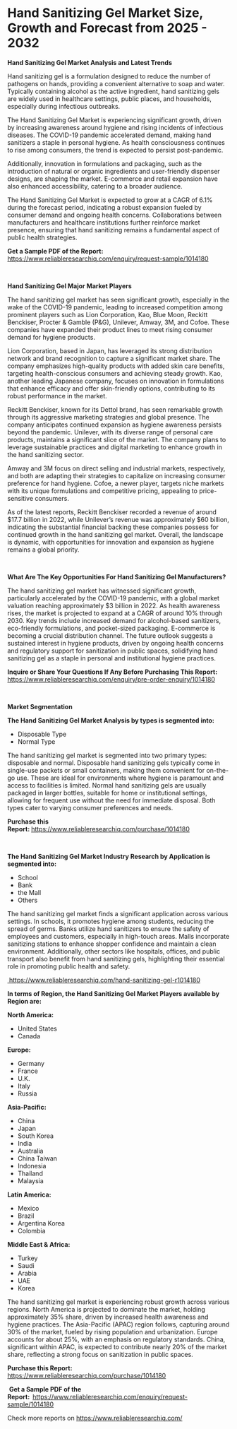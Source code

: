 <p><h1>Hand Sanitizing Gel Market Size, Growth and Forecast from 2025 - 2032</h1></p><p><strong>Hand Sanitizing Gel Market Analysis and Latest Trends</strong></p>
<p><p>Hand sanitizing gel is a formulation designed to reduce the number of pathogens on hands, providing a convenient alternative to soap and water. Typically containing alcohol as the active ingredient, hand sanitizing gels are widely used in healthcare settings, public places, and households, especially during infectious outbreaks.</p><p>The Hand Sanitizing Gel Market is experiencing significant growth, driven by increasing awareness around hygiene and rising incidents of infectious diseases. The COVID-19 pandemic accelerated demand, making hand sanitizers a staple in personal hygiene. As health consciousness continues to rise among consumers, the trend is expected to persist post-pandemic.</p><p>Additionally, innovation in formulations and packaging, such as the introduction of natural or organic ingredients and user-friendly dispenser designs, are shaping the market. E-commerce and retail expansion have also enhanced accessibility, catering to a broader audience. </p><p>The Hand Sanitizing Gel Market is expected to grow at a CAGR of 6.1% during the forecast period, indicating a robust expansion fueled by consumer demand and ongoing health concerns. Collaborations between manufacturers and healthcare institutions further reinforce market presence, ensuring that hand sanitizing remains a fundamental aspect of public health strategies.</p></p>
<p><strong>Get a Sample PDF of the Report:&nbsp;</strong> <a href="https://www.reliableresearchiq.com/enquiry/request-sample/1014180?utm_campaign=2335&utm_medium=2&utm_source=Github&utm_content=ia&utm_term=06032025&utm_id=hand-sanitizing-gel">https://www.reliableresearchiq.com/enquiry/request-sample/1014180</a></p>
<p>&nbsp;</p>
<p><strong>Hand Sanitizing Gel Major Market Players</strong></p>
<p><p>The hand sanitizing gel market has seen significant growth, especially in the wake of the COVID-19 pandemic, leading to increased competition among prominent players such as Lion Corporation, Kao, Blue Moon, Reckitt Benckiser, Procter & Gamble (P&G), Unilever, Amway, 3M, and Cofoe. These companies have expanded their product lines to meet rising consumer demand for hygiene products.</p><p>Lion Corporation, based in Japan, has leveraged its strong distribution network and brand recognition to capture a significant market share. The company emphasizes high-quality products with added skin care benefits, targeting health-conscious consumers and achieving steady growth. Kao, another leading Japanese company, focuses on innovation in formulations that enhance efficacy and offer skin-friendly options, contributing to its robust performance in the market.</p><p>Reckitt Benckiser, known for its Dettol brand, has seen remarkable growth through its aggressive marketing strategies and global presence. The company anticipates continued expansion as hygiene awareness persists beyond the pandemic. Unilever, with its diverse range of personal care products, maintains a significant slice of the market. The company plans to leverage sustainable practices and digital marketing to enhance growth in the hand sanitizing sector.</p><p>Amway and 3M focus on direct selling and industrial markets, respectively, and both are adapting their strategies to capitalize on increasing consumer preference for hand hygiene. Cofoe, a newer player, targets niche markets with its unique formulations and competitive pricing, appealing to price-sensitive consumers.</p><p>As of the latest reports, Reckitt Benckiser recorded a revenue of around $17.7 billion in 2022, while Unilever’s revenue was approximately $60 billion, indicating the substantial financial backing these companies possess for continued growth in the hand sanitizing gel market. Overall, the landscape is dynamic, with opportunities for innovation and expansion as hygiene remains a global priority.</p></p>
<p>&nbsp;</p>
<p><strong>What Are The Key Opportunities For Hand Sanitizing Gel Manufacturers?</strong></p>
<p><p>The hand sanitizing gel market has witnessed significant growth, particularly accelerated by the COVID-19 pandemic, with a global market valuation reaching approximately $3 billion in 2022. As health awareness rises, the market is projected to expand at a CAGR of around 10% through 2030. Key trends include increased demand for alcohol-based sanitizers, eco-friendly formulations, and pocket-sized packaging. E-commerce is becoming a crucial distribution channel. The future outlook suggests a sustained interest in hygiene products, driven by ongoing health concerns and regulatory support for sanitization in public spaces, solidifying hand sanitizing gel as a staple in personal and institutional hygiene practices.</p></p>
<p><strong>Inquire or Share Your Questions If Any Before Purchasing This Report:</strong> <a href="https://www.reliableresearchiq.com/enquiry/pre-order-enquiry/1014180?utm_campaign=2335&utm_medium=2&utm_source=Github&utm_content=ia&utm_term=06032025&utm_id=hand-sanitizing-gel">https://www.reliableresearchiq.com/enquiry/pre-order-enquiry/1014180</a></p>
<p>&nbsp;</p>
<p><strong>Market Segmentation</strong></p>
<p><strong>The Hand Sanitizing Gel Market Analysis by types is segmented into:</strong></p>
<p><ul><li>Disposable Type</li><li>Normal Type</li></ul></p>
<p><p>The hand sanitizing gel market is segmented into two primary types: disposable and normal. Disposable hand sanitizing gels typically come in single-use packets or small containers, making them convenient for on-the-go use. These are ideal for environments where hygiene is paramount and access to facilities is limited. Normal hand sanitizing gels are usually packaged in larger bottles, suitable for home or institutional settings, allowing for frequent use without the need for immediate disposal. Both types cater to varying consumer preferences and needs.</p></p>
<p><strong>Purchase this Report:&nbsp;</strong><a href="https://www.reliableresearchiq.com/purchase/1014180?utm_campaign=2335&utm_medium=2&utm_source=Github&utm_content=ia&utm_term=06032025&utm_id=hand-sanitizing-gel">https://www.reliableresearchiq.com/purchase/1014180</a></p>
<p>&nbsp;</p>
<p><strong>The Hand Sanitizing Gel Market Industry Research by Application is segmented into:</strong></p>
<p><ul><li>School</li><li>Bank</li><li>the Mall</li><li>Others</li></ul></p>
<p><p>The hand sanitizing gel market finds a significant application across various settings. In schools, it promotes hygiene among students, reducing the spread of germs. Banks utilize hand sanitizers to ensure the safety of employees and customers, especially in high-touch areas. Malls incorporate sanitizing stations to enhance shopper confidence and maintain a clean environment. Additionally, other sectors like hospitals, offices, and public transport also benefit from hand sanitizing gels, highlighting their essential role in promoting public health and safety.</p></p>
<p><a href="https://www.reliableresearchiq.com/hand-sanitizing-gel-r1014180?utm_campaign=2335&utm_medium=2&utm_source=Github&utm_content=ia&utm_term=06032025&utm_id=hand-sanitizing-gel">&nbsp;https://www.reliableresearchiq.com/hand-sanitizing-gel-r1014180</a></p>
<p><strong>In terms of Region, the Hand Sanitizing Gel Market Players available by Region are:</strong></p>
<p>
    <p> <strong> North America: </strong>
        <ul>
            <li>United States</li>
            <li>Canada</li>
        </ul>
        </p> 
    <p> <strong> Europe: </strong>
        <ul>
            <li>Germany</li>
            <li>France</li>
            <li>U.K.</li>
            <li>Italy</li>
            <li>Russia</li>
        </ul>
        </p> 
    <p> <strong> Asia-Pacific: </strong>
        <ul>
            <li>China</li>
            <li>Japan</li>
            <li>South Korea</li>
            <li>India</li>
            <li>Australia</li>
            <li>China Taiwan</li>
            <li>Indonesia</li>
            <li>Thailand</li>
            <li>Malaysia</li>
        </ul>
        </p> 
    <p> <strong> Latin America: </strong>
        <ul>
            <li>Mexico</li>
            <li>Brazil</li>
            <li>Argentina Korea</li>
            <li>Colombia</li>
        </ul>
        </p> 
    <p> <strong> Middle East & Africa: </strong>
        <ul>
            <li>Turkey</li>
            <li>Saudi</li>
            <li>Arabia</li>
            <li>UAE</li>
            <li>Korea</li>
        </ul>
    </p>
    </p>
<p><p>The hand sanitizing gel market is experiencing robust growth across various regions. North America is projected to dominate the market, holding approximately 35% share, driven by increased health awareness and hygiene practices. The Asia-Pacific (APAC) region follows, capturing around 30% of the market, fueled by rising population and urbanization. Europe accounts for about 25%, with an emphasis on regulatory standards. China, significant within APAC, is expected to contribute nearly 20% of the market share, reflecting a strong focus on sanitization in public spaces.</p></p>
<p><strong>Purchase this Report: </strong><a href="https://www.reliableresearchiq.com/purchase/1014180?utm_campaign=2335&utm_medium=2&utm_source=Github&utm_content=ia&utm_term=06032025&utm_id=hand-sanitizing-gel">https://www.reliableresearchiq.com/purchase/1014180</a></p>
<p>&nbsp;<strong>Get a Sample PDF of the Report:&nbsp;&nbsp;</strong><a href="https://www.reliableresearchiq.com/enquiry/request-sample/1014180?utm_campaign=2335&utm_medium=2&utm_source=Github&utm_content=ia&utm_term=06032025&utm_id=hand-sanitizing-gel">https://www.reliableresearchiq.com/enquiry/request-sample/1014180</a></p>
<p><strong></strong></p>
<p>Check more reports on <a href="https://www.reliableresearchiq.com/?utm_campaign=2335&utm_medium=2&utm_source=Github&utm_content=ia&utm_term=06032025&utm_id=hand-sanitizing-gel">https://www.reliableresearchiq.com/</a></p>